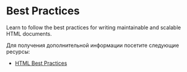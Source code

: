 # Best Practices

Learn to follow the best practices for writing maintainable and scalable HTML documents.

Для получения дополнительной информации посетите следующие ресурсы:

- [HTML Best Practices](https://github.com/hail2u/html-best-practices)
